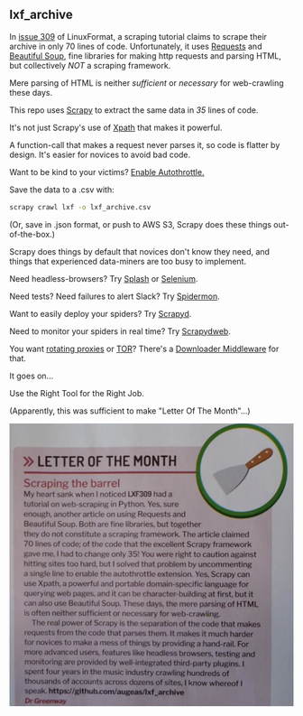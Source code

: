 ## lxf_archive

In [issue 309](https://linuxformat.com/archives?issue=309) of LinuxFormat, a scraping tutorial claims to scrape
their archive in only 70 lines of code. Unfortunately, it uses
[Requests](https://requests.readthedocs.io/en/latest/) and
[Beautiful Soup](https://beautiful-soup-4.readthedocs.io/en/latest/), fine libraries for making http requests
and parsing HTML, but collectively *NOT* a scraping framework.

Mere parsing of HTML is neither *sufficient* or *necessary* for web-crawling these days.

This repo uses [Scrapy](https://scrapy.org/) to extract the same data in *35* lines of code.

It's not just Scrapy's use of [Xpath](https://docs.scrapy.org/en/latest/topics/selectors.html) that makes it
powerful.

A function-call that makes a request never parses it, so code is flatter by design. It's easier for novices
to avoid bad code.

Want to be kind to your victims?
[Enable Autothrottle.](https://docs.scrapy.org/en/latest/topics/autothrottle.html)

Save the data to a .csv with:

```bash
scrapy crawl lxf -o lxf_archive.csv 
```

(Or, save in .json format, or push to AWS S3, Scrapy does these things out-of-the-box.)

Scrapy does things by default that novices don't know they need, and things that experienced
data-miners are too busy to implement.

Need headless-browsers? Try [Splash](https://github.com/scrapy-plugins/scrapy-splash) or
[Selenium](https://github.com/clemfromspace/scrapy-selenium).

Need tests? Need failures to alert Slack? Try [Spidermon](https://spidermon.readthedocs.io/en/latest/).

Want to easily deploy your spiders? Try [Scrapyd](https://scrapyd.readthedocs.io/en/latest/).

Need to monitor your spiders in real time? Try [Scrapydweb](https://github.com/my8100/scrapydweb).

You want [rotating proxies](https://github.com/TeamHG-Memex/scrapy-rotating-proxies) or
[TOR](https://github.com/8W9aG/scrapy-tor-downloader)? There's a
[Downloader Middleware](https://docs.scrapy.org/en/latest/topics/downloader-middleware.html) for that.

It goes on...

Use the Right Tool for the Right Job.

(Apparently, this was sufficient to make "Letter Of The Month"...)

![LXF LOTM](lxf_letter.png)




